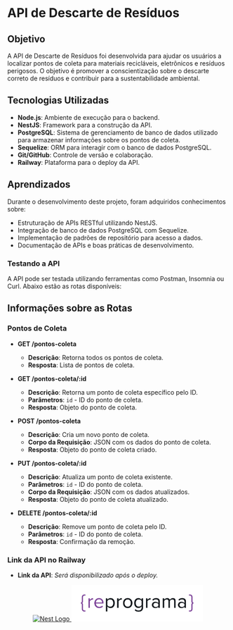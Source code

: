 # API de Descarte de Resíduos

## Objetivo

A API de Descarte de Resíduos foi desenvolvida para ajudar os usuários a localizar pontos de coleta para materiais recicláveis, eletrônicos e resíduos perigosos. O objetivo é promover a conscientização sobre o descarte correto de resíduos e contribuir para a sustentabilidade ambiental.

## Tecnologias Utilizadas

- **Node.js**: Ambiente de execução para o backend.
- **NestJS**: Framework para a construção da API.
- **PostgreSQL**: Sistema de gerenciamento de banco de dados utilizado para armazenar informações sobre os pontos de coleta.
- **Sequelize**: ORM para interagir com o banco de dados PostgreSQL.
- **Git/GitHub**: Controle de versão e colaboração.
- **Railway**: Plataforma para o deploy da API.

## Aprendizados

Durante o desenvolvimento deste projeto, foram adquiridos conhecimentos sobre:

- Estruturação de APIs RESTful utilizando NestJS.
- Integração de banco de dados PostgreSQL com Sequelize.
- Implementação de padrões de repositório para acesso a dados.
- Documentação de APIs e boas práticas de desenvolvimento.


### Testando a API

A API pode ser testada utilizando ferramentas como Postman, Insomnia ou Curl. Abaixo estão as rotas disponíveis:

## Informações sobre as Rotas

### Pontos de Coleta

- **GET /pontos-coleta**
  - **Descrição**: Retorna todos os pontos de coleta.
  - **Resposta**: Lista de pontos de coleta.

- **GET /pontos-coleta/:id**
  - **Descrição**: Retorna um ponto de coleta específico pelo ID.
  - **Parâmetros**: `id` - ID do ponto de coleta.
  - **Resposta**: Objeto do ponto de coleta.

- **POST /pontos-coleta**
  - **Descrição**: Cria um novo ponto de coleta.
  - **Corpo da Requisição**: JSON com os dados do ponto de coleta.
  - **Resposta**: Objeto do ponto de coleta criado.

- **PUT /pontos-coleta/:id**
  - **Descrição**: Atualiza um ponto de coleta existente.
  - **Parâmetros**: `id` - ID do ponto de coleta.
  - **Corpo da Requisição**: JSON com os dados atualizados.
  - **Resposta**: Objeto do ponto de coleta atualizado.

- **DELETE /pontos-coleta/:id**
  - **Descrição**: Remove um ponto de coleta pelo ID.
  - **Parâmetros**: `id` - ID do ponto de coleta.
  - **Resposta**: Confirmação da remoção.

### Link da API no Railway

- **Link da API**: *Será disponibilizado após o deploy.*

<p align="center">
  <a href="http://nestjs.com/" target="_blank">
    <img src="https://nestjs.com/img/logo-small.svg" width="120" alt="Nest Logo" />
  </a>
  <a href="https://reprograma.com.br/" target="_blank">
    <img src="assets/reprograma-fundos-claros.png" alt="logo reprograma" width="300" />
  </a>
</p>

